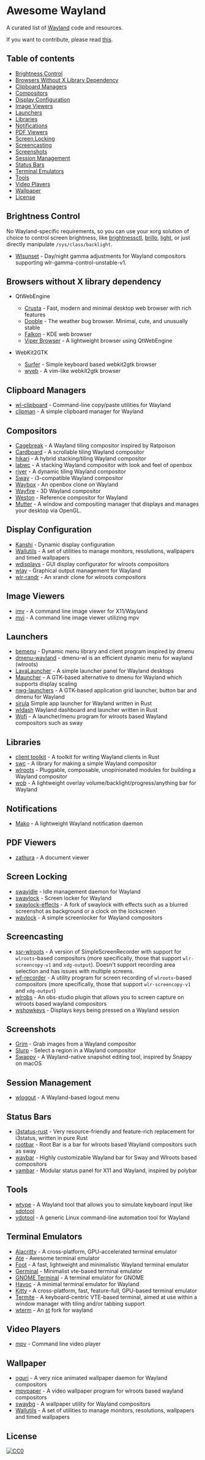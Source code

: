 # Awesome Wayland

A curated list of [Wayland](https://gitlab.freedesktop.org/wayland/wayland) code and resources.

If you want to contribute, please read [this](CONTRIBUTING.md).

## Table of contents

  - [Brightness Control](#brightness-control)
  - [Browsers Without X Library Dependency](#browsers-without-x-library-dependency)
  - [Clipboard Managers](#clipboard-managers)
  - [Compositors](#compositors)
  - [Display Configuration](#display-configuration)
  - [Image Viewers](#image-viewers)
  - [Launchers](#launchers)
  - [Libraries](#libraries)
  - [Notifications](#notifications)
  - [PDF Viewers](#pdf-viewers)
  - [Screen Locking](#screen-locking)
  - [Screencasting](#screencasting)
  - [Screenshots](#screenshots)
  - [Session Management](#session-management)
  - [Status Bars](#status-bars)
  - [Terminal Emulators](#terminal-emulators)
  - [Tools](#tools)
  - [Video Players](#video-players)
  - [Wallpaper](#wallpaper)
  - [License](#license)

## Brightness Control

No Wayland-specific requirements, so you can use your xorg solution of choice to control screen brightness, like [brightnessctl](https://github.com/Hummer12007/brightnessctl), [brillo](https://gitlab.com/cameronnemo/brillo), [light](https://github.com/haikarainen/light), or just directly manipulate `/sys/class/backlight`.

* [Wlsunset](https://sr.ht/~kennylevinsen/wlsunset/) - Day/night gamma adjustments for Wayland compositors supporting wlr-gamma-control-unstable-v1.

## Browsers without X library dependency

* QtWebEngine
    * [Crusta](https://github.com/Tarptaeya/Crusta) - Fast, modern and minimal desktop web browser with rich features
    * [Dooble](https://textbrowser.github.io/dooble/) - The weather bug browser. Minimal, cute, and unusually stable
    * [Falkon](https://www.falkon.org/) - KDE web browser
    * [Viper Browser](https://github.com/LeFroid/Viper-Browser) - A lightweight browser using QtWebEngine

* WebKit2GTK
    * [Surfer](https://github.com/nihilowy/surfer) - Simple keyboard based webkit2gtk browser
    * [wyeb](https://github.com/jun7/wyeb) - A vim-like webkit2gtk browser

## Clipboard Managers

* [wl-clipboard](https://github.com/bugaevc/wl-clipboard) - Command-line copy/paste utilities for Wayland
* [clipman](https://github.com/yory8/clipman) - A simple clipboard manager for Wayland

## Compositors

* [Cagebreak](https://github.com/project-repo/cagebreak) - A Wayland tiling compositor inspired by Ratpoison
* [Cardboard](https://gitlab.com/cardboardwm/cardboard) - A scrollable tiling Wayland compositor
* [hikari](https://hikari.acmelabs.space/) - A hybrid stacking/tiling Wayland compositor
* [labwc](https://github.com/johanmalm/labwc) - A stacking Wayland compositor with look and feel of openbox
* [river](https://github.com/ifreund/river) - A dynamic tiling Wayland compositor
* [Sway](https://github.com/swaywm/sway) - i3-compatible Wayland compositor
* [Waybox](https://github.com/wizbright/waybox) - An openbox clone on Wayland
* [Wayfire](https://github.com/WayfireWM/wayfire) - 3D Wayland compositor
* [Weston](https://gitlab.freedesktop.org/wayland/weston/) - Reference compositor for Wayland
* [Mutter](https://wiki.gnome.org/Projects/Mutter/) - A window and compositing manager that displays and manages your desktop via OpenGL.

## Display Configuration

* [Kanshi](https://github.com/emersion/kanshi) - Dynamic display configuration
* [Wallutils](https://github.com/xyproto/wallutils) - A set of utilities to manage monitors, resolutions, wallpapers and timed wallpapers
* [wdisplays](https://github.com/cyclopsian/wdisplays) - GUI display configurator for wlroots compositors
* [wlay](https://github.com/atx/wlay) - Graphical output management for Wayland
* [wlr-randr](https://github.com/emersion/wlr-randr) - An xrandr clone for wlroots compositors

## Image Viewers

* [imv](https://github.com/eXeC64/imv) - A command line image viewer for X11/Wayland
* [mvi](https://github.com/occivink/mpv-image-viewer) - A command line image viewer utilizing mpv

## Launchers

* [bemenu](https://github.com/Cloudef/bemenu) - Dynamic menu library and client program inspired by dmenu
* [dmenu-wayland](https://github.com/nyyManni/dmenu-wayland) - dmenu-wl is an efficient dynamic menu for wayland (wlroots)
* [LavaLauncher](https://git.sr.ht/~leon_plickat/lavalauncher) - A simple launcher panel for Wayland desktops
* [Mauncher](https://github.com/mortie/mauncher) - A GTK-based alternative to dmenu for Wayland which supports display scaling
* [nwg-launchers](https://github.com/nwg-piotr/nwg-launchers) - A GTK-based application grid launcher, button bar and dmenu for Wayland
* [sirula](https://github.com/DorianRudolph/sirula) Simple app launcher for Wayland written in Rust
* [wldash](https://github.com/kennylevinsen/wldash) Wayland dashboard and launcher written in Rust
* [Wofi](https://hg.sr.ht/~scoopta/wofi) - A launcher/menu program for wlroots based Wayland compositors such as sway

## Libraries

* [client toolkit](https://github.com/Smithay/client-toolkit) - A toolkit for writing Wayland clients in Rust
* [swc](https://github.com/michaelforney/swc) - A library for making a simple Wayland compositor
* [wlroots](https://github.com/swaywm/wlroots) - Pluggable, composable, unopinionated modules for building a Wayland compositor
* [wob](https://github.com/francma/wob) - A lightweight overlay volume/backlight/progress/anything bar for Wayland

## Notifications

* [Mako](https://github.com/emersion/mako) - A lightweight Wayland notification daemon

## PDF Viewers

* [zathura](https://git.pwmt.org/pwmt/zathura) - A document viewer

## Screen Locking

* [swayidle](https://github.com/swaywm/swayidle) - Idle management daemon for Wayland
* [swaylock](https://github.com/swaywm/swaylock) - Screen locker for Wayland
* [swaylock-effects](https://github.com/mortie/swaylock-effects) - A fork of swaylock with effects such as a blurred screenshot as background or a clock on the lockscreen
* [waylock](https://github.com/ifreund/waylock) - A simple screenlocker for Wayland compositors

## Screencasting

* [ssr-wlroots](https://github.com/foxcpp/ssr-wlroots) - A version of SimpleScreenRecorder with support for `wlroots`-based compositors (more specifically, those that support `wlr-screencopy-v1` and `xdg-output`). Doesn't support recording area selection and has issues with multiple screens. 
* [wf-recorder](https://github.com/ammen99/wf-recorder) - A utility program for screen recording of `wlroots`-based compositors (more specifically, those that support `wlr-screencopy-v1` and `xdg-output`)
* [wlrobs](https://hg.sr.ht/~scoopta/wlrobs) - An obs-studio plugin that allows you to screen capture on wlroots based wayland compositors
* [wshowkeys](https://git.sr.ht/~sircmpwn/wshowkeys) - Displays keys being pressed on a Wayland session

## Screenshots

* [Grim](https://github.com/emersion/grim) - Grab images from a Wayland compositor
* [Slurp](https://github.com/emersion/slurp) - Select a region in a Wayland compositor
* [Swappy](https://github.com/jtheoof/swappy) - A Wayland-native snapshot editing tool, inspired by Snappy on macOS

## Session Management

* [wlogout](https://github.com/ArtsyMacaw/wlogout) - A Wayland-based logout menu

## Status Bars

* [i3status-rust](https://github.com/greshake/i3status-rust) - Very resource-friendly and feature-rich replacement for i3status, written in pure Rust
* [rootbar](https://hg.sr.ht/~scoopta/rootbar) - Root Bar is a bar for wlroots based Wayland compositors such as sway
* [waybar](https://github.com/Alexays/Waybar) - Highly customizable Wayland bar for Sway and Wlroots based compositors
* [yambar](https://codeberg.org/dnkl/yambar) - Modular status panel for X11 and Wayland, inspired by polybar

## Tools

* [wtype](https://github.com/atx/wtype) - A Wayland tool that allows you to simulate keyboard input like [xdotool](https://github.com/jordansissel/xdotool)
* [ydotool](https://github.com/ReimuNotMoe/ydotool) - A generic Linux command-line automation tool for Wayland

## Terminal Emulators

* [Alacritty](https://github.com/alacritty/alacritty) - A cross-platform, GPU-accelerated terminal emulator
* [Ate](https://github.com/andir/ate) - Awesome terminal emulator
* [Foot](https://codeberg.org/dnkl/foot) - A fast, lightweight and minimalistic Wayland terminal emulator
* [Germinal](https://github.com/Keruspe/Germinal) - Minimalist vte-based terminal emulator
* [GNOME Terminal](https://wiki.gnome.org/Apps/Terminal) - A terminal emulator for GNOME
* [Havoc](https://github.com/ii8/havoc) - A minimal terminal emulator for Wayland
* [Kitty](https://github.com/kovidgoyal/kitty) - A cross-platform, fast, feature-full, GPU-based terminal emulator
* [Termite](https://github.com/thestinger/termite) - A keyboard-centric VTE-based terminal, aimed at use within a window manager with tiling and/or tabbing support
* [wterm](https://github.com/majestrate/wterm) - An [st](https://st.suckless.org/) fork for wayland

## Video Players

* [mpv](https://github.com/mpv-player/mpv) - Command line video player

## Wallpaper

* [oguri](https://github.com/vilhalmer/oguri) - A very nice animated wallpaper daemon for Wayland compositors
* [mpvpaper](https://github.com/GhostNaN/mpvpaper) - A video wallpaper program for wlroots based wayland compositors
* [swaybg](https://github.com/swaywm/swaybg) - A wallpaper utility for Wayland compositors
* [Wallutils](https://github.com/xyproto/wallutils) - A set of utilities to manage monitors, resolutions, wallpapers and timed wallpapers

## License

[![CC0](https://licensebuttons.net/p/zero/1.0/88x31.png)](https://creativecommons.org/publicdomain/zero/1.0/)
